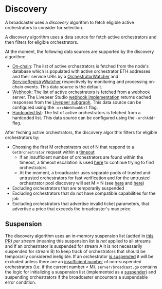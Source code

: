 # Discovery

A broadcaster uses a *discovery* algorithm to fetch eligible active orchestrators to consider for selection.

A discovery algorithm uses a data source for fetch active orchestrators and then filters for eligible orchestrators.

At the moment, the following data sources are supported by the discovery algorithm:

- [On-chain](https://github.com/livepeer/go-livepeer/blob/master/discovery/db_discovery.go): The list of active orchestrators is fetched from the node's database which is populated with active orchestrator ETH addresses and their service URIs by a [OrchestratorWatcher](https://github.com/livepeer/go-livepeer/blob/master/eth/watchers/orchestratorwatcher.go) and [ServiceRegistryWatcher](https://github.com/livepeer/go-livepeer/blob/master/eth/watchers/serviceRegistryWatcher.go) respectively by monitoring and processing on-chain events. This data source is the default.
- [Webhook](https://github.com/livepeer/go-livepeer/blob/master/discovery/wh_discovery.go): The list of active orchestrators is fetched from a webhook server. The Livepeer Studio [webhook implementation](https://github.com/livepeer/studio/blob/master/packages/api/src/middleware/subgraph.ts) returns cached responses from the [Livepeer subgraph](https://thegraph.com/hosted-service/subgraph/livepeer/arbitrum-one). This data source can be configured using the `-orchWebhookUrl` flag.
- [Hardcoded list](https://github.com/livepeer/go-livepeer/blob/master/discovery/discovery.go): The list of active orchestrators is fetched from a hardcoded list. This data source can be configured using the `-orchAddr` flag.

After feching active orchestrators, the discovery algorithm filters for eligible orchestrators by:

- Choosing the first M orchestrators out of N that respond to a `GetOrchestrator` request within a [timeout](https://github.com/livepeer/go-livepeer/blob/1af0a5182cd3a9aa38d961b6d1d104a3693ec814/discovery/discovery.go#L127)
	- If an insufficient number of orchestrators are found within the timeout, a timeout escalation is used [here](https://github.com/livepeer/go-livepeer/blob/1af0a5182cd3a9aa38d961b6d1d104a3693ec814/discovery/discovery.go#L146) to continue trying to find orchestrators
	- At the moment, a broadcaster uses separate pools of trusted and untrusted orchestrators for fast verification and for the untrusted orchestrator pool discovery will set M = N (see [here](https://github.com/livepeer/go-livepeer/blob/1af0a5182cd3a9aa38d961b6d1d104a3693ec814/server/broadcast.go#L411) and [here](https://github.com/livepeer/go-livepeer/blob/1af0a5182cd3a9aa38d961b6d1d104a3693ec814/server/broadcast.go#L726))
- Excluding orchestrators that are temporarily suspended
- Excluding orchestrators that do not have compatible capabilities for the job
- Excluding orchestrators that advertise invalid ticket parameters, that advertise a price that exceeds the broadcaster's max price

## Suspension

The discovery algorithm uses an in-memory suspension list (added in [this PR](https://github.com/livepeer/go-livepeer/pull/1435)) *per stream* (meaning this suspension list is *not* applied to all streams and if an orchestrator is suspended for stream A it is not necessarily suspended for stream B) to keep track of orchestrators that should be temporarily considered ineligible. If an orchestrator [is suspended](https://github.com/livepeer/go-livepeer/blob/1af0a5182cd3a9aa38d961b6d1d104a3693ec814/discovery/discovery.go#L133) it will be excluded unless there are an [insufficient number](https://github.com/livepeer/go-livepeer/blob/1af0a5182cd3a9aa38d961b6d1d104a3693ec814/discovery/discovery.go#L159) of non-suspended orchestrators (i.e. if the current number < M). `server/broadcast.go` contains the logic for initializing a suspension list (implemented as a [suspender](https://github.com/livepeer/go-livepeer/blob/1af0a5182cd3a9aa38d961b6d1d104a3693ec814/server/suspensions.go#L9)) and suspending orchestrators if the broadcaster encounters a suspendable error condition.
